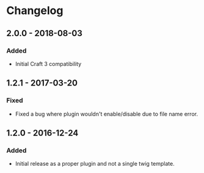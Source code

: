 # Changelog

## 2.0.0 - 2018-08-03

### Added
- Initial Craft 3 compatibility

## 1.2.1 - 2017-03-20

### Fixed
- Fixed a bug where plugin wouldn't enable/disable due to file name error.

## 1.2.0 - 2016-12-24

### Added
- Initial release as a proper plugin and not a single twig template.
